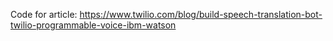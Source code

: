 Code for article: https://www.twilio.com/blog/build-speech-translation-bot-twilio-programmable-voice-ibm-watson

